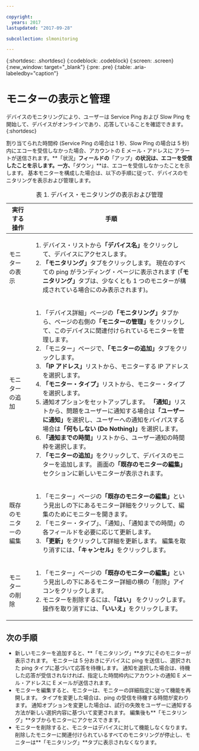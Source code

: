 ```yaml
---

copyright:
  years: 2017
lastupdated: "2017-09-28"

subcollection: slmonitoring

---
```


{:shortdesc: .shortdesc}
{:codeblock: .codeblock}
{:screen: .screen}
{:new_window: target="_blank"}
{:pre: .pre}
{:table: .aria-labeledby="caption"}

# モニターの表示と管理

デバイスのモニタリングにより、ユーザーは Service Ping および Slow Ping を開始して、デバイスがオンラインであり、応答していることを確認できます。
{:shortdesc}

割り当てられた時間枠 (Service Ping の場合は 1 秒、Slow Ping の場合は 5 秒) 内にエコーを受信しなかった場合、アカウントの E メール・アドレスに
アラートが送信されます。**「状況」**フィールドの**「アップ」**の状況は、エコーを受信したことを示します。一方、**「ダウン」**は、エコーを受信しなかったことを示します。 基本モニターを構成した場合は、以下の手順に従って、デバイスのモニタリングを表示および管理します。

   <table>
   <CAPTION>表 1. デバイス・モニタリングの表示および管理</CAPTION>
   <THEAD>
   <TR>
   <th>実行する操作</th>
   <th>手順</th>
   </TR>
   </THEAD>
   <TBODY>
   <tr>
   <td>モニターの表示</td>
   <td>
   <ol>
   <li>デバイス・リストから<b>「デバイス名」</b>をクリックして、デバイスにアクセスします。</li>
   <li><b>「モニタリング」</b>タブをクリックします。 現在のすべての ping がランディング・ページに表示されます (<b>「モニタリング」</b>タブは、少なくとも 1 つのモニターが構成されている場合にのみ表示されます)。</li>
   </ol>
   </td>
   </tr>
   <tr>
   <td>モニターの追加</td>
   <td>
   <ol>
   <li>「デバイス詳細」ページの<b>「モニタリング」</b>タブから、ページの右側の<b>「モニターの管理」</b>をクリックして、このデバイスに関連付けられているモニターを管理します。</li>
   <li>「モニター」ページで、<b>「モニターの追加」</b>タブをクリックします。</li>
   <li><b>「IP アドレス」</b>リストから、モニターする IP アドレスを選択します。</li>
   <li><b>「モニター・タイプ」</b>リストから、モニター・タイプを選択します。</li>
   <li>通知オプションをセットアップします。 <b>「通知」</b>リストから、問題をユーザーに通知する場合は<b>「ユーザーに通知」</b>を選択し、ユーザーへの通知をバイパスする場合は<b>「何もしない (Do Nothing)」</b>を選択します。</li>
   <li><b>「通知までの時間」</b>リストから、ユーザー通知の時間枠を選択します。</li>
   <li><b>「モニターの追加」</b>をクリックして、デバイスのモニターを追加します。 画面の<b>「既存のモニターの編集」</b>セクションに新しいモニターが表示されます。</li>
   </ol>
   </td>
   </tr>
   <tr>
   <td>既存のモニターの編集</td>
   <td>
   <ol>
   <li>「モニター」ページの<b>「既存のモニターの編集」</b>という見出しの下にあるモニター詳細をクリックして、編集のためにモニターを開きます。</li>
   <li>「モニター・タイプ」、「通知」、「通知までの時間」の各フィールドを必要に応じて更新します。</li>
   <li><b>「更新」</b>をクリックして詳細を更新します。 編集を取り消すには、<b>「キャンセル」</b>をクリックします。</li>
   </ol>
   </td>
   </tr>
   <tr>
   <td>モニターの削除</td>
   <td>
   <ol>
   <li>「モニター」ページの<b>「既存のモニターの編集」</b>という見出しの下にあるモニター詳細の横の「削除」アイコンをクリックします。</li>
   <li>モニターを削除するには、<b>「はい」</b> をクリックします。 操作を取り消すには、<b>「いいえ」</b>をクリックします。</li>
   </ol>
   </td>
   </tr>
   </TBODY>
   </table>

## 次の手順

- 新しいモニターを追加すると、**「モニタリング」**タブにそのモニターが表示されます。 モニターは 5 分おきにデバイスに ping を送信し、選択された ping タイプに基づいて応答を待機します。 通知を選択した場合は、待機した応答が受信されなければ、指定した時間枠内にアカウントの通知 E メール・アドレスに E メールが送信されます。
- モニターを編集すると、モニターは、モニターの詳細指定に従って機能を再開します。 タイプを変更した場合は、ping の受信を待機する時間が変わります。 通知オプションを変更した場合は、試行の失敗をユーザーに通知する方法が新しい選択内容に基づいて変更されます。 編集後も**「モニタリング」**タブからモニターにアクセスできます。
- モニターを削除すると、モニターはデバイスに対して機能しなくなります。 削除したモニターに関連付けられているすべてのモニタリングが停止し、モニターは**「モニタリング」**タブに表示されなくなります。

